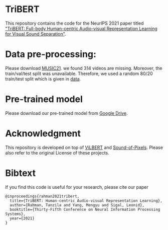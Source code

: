 # TriBERT

This repository contains the code for the NeurIPS 2021 paper titled ["TriBERT: Full-body Human-centric Audio-visual Representation Learning for Visual Sound Separation"](https://arxiv.org/pdf/2110.13412.pdf).

# Data pre-processing:

Please download [MUSIC21](https://github.com/roudimit/MUSIC_dataset). we found 314 videos are missing. Moreover, the train/val/test split was unavailable. Therefore, we used a random 80/20 train/test split which is given in [data](https://github.com/ubc-vision/TriBERT/tree/master/data).

# Pre-trained model

Please download our pre-trained model from [Google Drive](https://drive.google.com/file/d/1cOIEUzcp7tKO1C6OyXwso2Rrm0wZHuu2/view?usp=sharing).

# Acknowledgment

This repository is developed on top of [ViLBERT](https://github.com/jiasenlu/vilbert_beta) and [Sound-of-Pixels](https://github.com/hangzhaomit/Sound-of-Pixels). Please also refer to the original License of these projects.

# Bibtext

If you find this code is useful for your research, please cite our paper


```
@inproceedings{rahman2021tribert,
  title={TriBERT: Human-centric Audio-visual Representation Learning},
  author={Rahman, Tanzila and Yang, Mengyu and Sigal, Leonid},
  booktitle={Thirty-Fifth Conference on Neural Information Processing Systems},
  year={2021}
}
```
